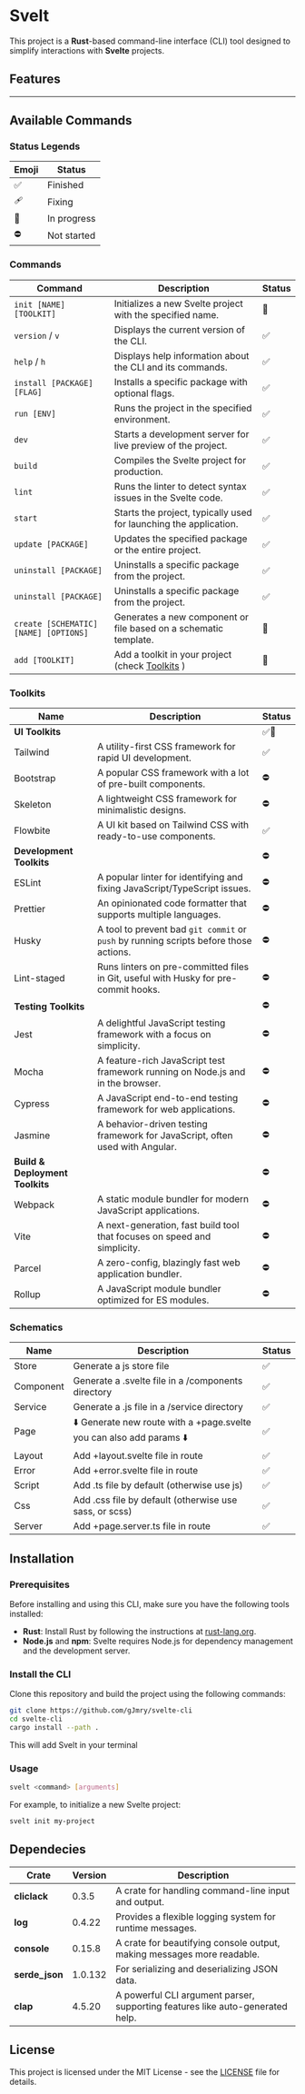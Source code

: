 # Svelt

This project is a **Rust**-based command-line interface (CLI) tool designed to simplify interactions with **Svelte**
projects.

## Features

---

## Available Commands

### Status Legends

| **Emoji** | **Status**  |
|-----------|-------------|
| ✅         | Finished    |
| 🩹        | Fixing      |
| 🚧        | In progress |
| ⛔         | Not started |

### Commands

| **Command**                           | **Description**                                                   | **Status** |
|---------------------------------------|-------------------------------------------------------------------|------------|
| `init [NAME] [TOOLKIT]`               | Initializes a new Svelte project with the specified name.         | 🚧         |
| `version` / `v`                       | Displays the current version of the CLI.                          | ✅          |
| `help` / `h`                          | Displays help information about the CLI and its commands.         | ✅          |
| `install [PACKAGE] [FLAG]`            | Installs a specific package with optional flags.                  | ✅          |
| `run [ENV]`                           | Runs the project in the specified environment.                    | ✅          |
| `dev`                                 | Starts a development server for live preview of the project.      | ✅          |
| `build`                               | Compiles the Svelte project for production.                       | ✅          |
| `lint`                                | Runs the linter to detect syntax issues in the Svelte code.       | ✅          |
| `start`                               | Starts the project, typically used for launching the application. | ✅          |
| `update [PACKAGE]`                    | Updates the specified package or the entire project.              | ✅          |
| `uninstall [PACKAGE]`                 | Uninstalls a specific package from the project.                   | ✅          |
| `uninstall [PACKAGE]`                 | Uninstalls a specific package from the project.                   | ✅          |
| `create [SCHEMATIC] [NAME] [OPTIONS]` | Generates a new component or file based on a schematic template.  | 🚧         |
| `add [TOOLKIT]`                       | Add a toolkit in your project (check [Toolkits](#toolkits) )      | 🚧         |

### Toolkits

| Name                            | Description                                                                           | Status |
|---------------------------------|---------------------------------------------------------------------------------------|--------|
| **UI Toolkits**                 |                                                                                       |✅🚧     |
| Tailwind                        | A utility-first CSS framework for rapid UI development.                               | ✅     |
| Bootstrap                       | A popular CSS framework with a lot of pre-built components.                           | ⛔      |
| Skeleton                        | A lightweight CSS framework for minimalistic designs.                                 | ⛔      |
| Flowbite                        | A UI kit based on Tailwind CSS with ready-to-use components.                          | ✅      |
| **Development Toolkits**        |                                                                                       | ⛔      |
| ESLint                          | A popular linter for identifying and fixing JavaScript/TypeScript issues.             | ⛔      |
| Prettier                        | An opinionated code formatter that supports multiple languages.                       | ⛔      |
| Husky                           | A tool to prevent bad `git commit` or `push` by running scripts before those actions. | ⛔      |
| Lint-staged                     | Runs linters on pre-committed files in Git, useful with Husky for pre-commit hooks.   | ⛔      |
| **Testing Toolkits**            |                                                                                       | ⛔      |
| Jest                            | A delightful JavaScript testing framework with a focus on simplicity.                 | ⛔      |
| Mocha                           | A feature-rich JavaScript test framework running on Node.js and in the browser.       | ⛔      |
| Cypress                         | A JavaScript end-to-end testing framework for web applications.                       | ⛔      |
| Jasmine                         | A behavior-driven testing framework for JavaScript, often used with Angular.          | ⛔      |
| **Build & Deployment Toolkits** |                                                                                       | ⛔      |
| Webpack                         | A static module bundler for modern JavaScript applications.                           | ⛔      |
| Vite                            | A next-generation, fast build tool that focuses on speed and simplicity.              | ⛔      |
| Parcel                          | A zero-config, blazingly fast web application bundler.                                | ⛔      |
| Rollup                          | A JavaScript module bundler optimized for ES modules.                                 | ⛔      |

### Schematics

| Name      | Description                                                          | Status |
|-----------|----------------------------------------------------------------------|--------|
| Store     | Generate a js store file                                             | ✅      |
| Component | Generate a .svelte file in a /components directory                   | ✅      |
| Service   | Generate a .js file in a /service directory                          | ✅      |
| Page      | ⬇️ Generate new route with a +page.svelte you can also add params ⬇️ | ✅      |
| Layout    | Add +layout.svelte file in route                                     | ✅      |
| Error     | Add +error.svelte file in route                                      | ✅      |
| Script    | Add .ts file by default (otherwise use js)                           | ✅      |
| Css       | Add .css file by default (otherwise use sass, or scss)               | ✅      |
| Server    | Add +page.server.ts file in route                                    | ✅      |-

## Installation

### Prerequisites

Before installing and using this CLI, make sure you have the following tools installed:

- **Rust**: Install Rust by following the instructions at [rust-lang.org](https://www.rust-lang.org/).
- **Node.js** and **npm**: Svelte requires Node.js for dependency management and the development server.

### Install the CLI

Clone this repository and build the project using the following commands:

```bash
git clone https://github.com/gJmry/svelte-cli
cd svelte-cli
cargo install --path .
```

This will add Svelt in your terminal

### Usage

```bash
svelt <command> [arguments]
```

For example, to initialize a new Svelte project:

```bash
svelt init my-project
```

## Dependecies

| **Crate**      | **Version** | **Description**                                                               |
|----------------|-------------|-------------------------------------------------------------------------------|
| **cliclack**   | 0.3.5       | A crate for handling command-line input and output.                           |
| **log**        | 0.4.22      | Provides a flexible logging system for runtime messages.                      |
| **console**    | 0.15.8      | A crate for beautifying console output, making messages more readable.        |
| **serde_json** | 1.0.132     | For serializing and deserializing JSON data.                                  |
| **clap**       | 4.5.20      | A powerful CLI argument parser, supporting features like auto-generated help. |

## License

This project is licensed under the MIT License - see the [LICENSE](LICENSE) file for details.

```
